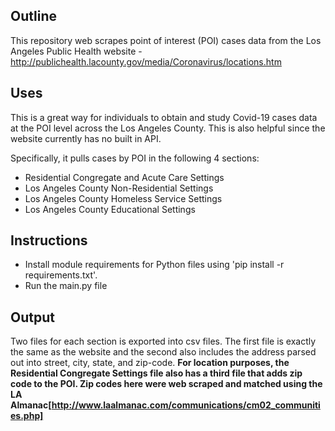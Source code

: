 ## Outline
This repository web scrapes point of interest (POI) cases data from the Los Angeles Public Health website - http://publichealth.lacounty.gov/media/Coronavirus/locations.htm

## Uses 
This is a great way for individuals to obtain and study Covid-19 cases data at the POI level across the Los Angeles County. This is also helpful since the website currently has no built in API. 

Specifically, it pulls cases by POI in the following 4 sections:
* Residential Congregate and Acute Care Settings
* Los Angeles County Non-Residential Settings
* Los Angeles County Homeless Service Settings
* Los Angeles County Educational Settings

## Instructions
* Install module requirements for Python files using 'pip install -r requirements.txt'. 
* Run the main.py file

## Output
Two files for each section is exported into csv files. The first file is exactly the same as the website and the second also includes the address parsed out into street, city, state, and zip-code. 
**For location purposes, the Residential Congregate Settings file also has a third file that adds zip code to the POI. Zip codes here were web scraped and matched using the LA Almanac[http://www.laalmanac.com/communications/cm02_communities.php]**

